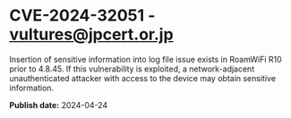 # CVE-2024-32051 - vultures@jpcert.or.jp

Insertion of sensitive information into log file issue exists in RoamWiFi R10 prior to 4.8.45. If this vulnerability is exploited, a network-adjacent unauthenticated attacker with access to the device may obtain sensitive information.

**Publish date:** 2024-04-24
